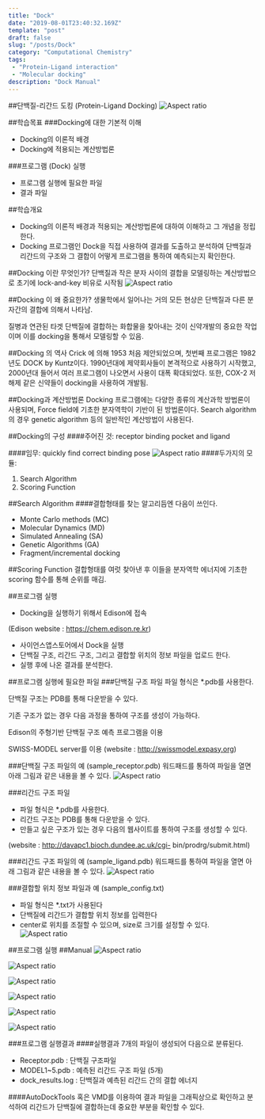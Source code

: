 ```yaml
---
title: "Dock"
date: "2019-08-01T23:40:32.169Z"
template: "post"
draft: false
slug: "/posts/Dock"
category: "Computational Chemistry"
tags: 
 - "Protein-Ligand interaction"
 - "Molecular docking"
description: "Dock Manual"
---
```

##단백질-리간드 도킹 (Protein-Ligand Docking)
![Aspect ratio](/media/POST/000014/0.jpg)

##학습목표
###Docking에 대한 기본적 이해
- Docking의 이론적 배경
- Docking에 적용되는 계산방법론

###프로그램 (Dock) 실행
- 프로그램 실행에 필요한 파일 
- 결과 파일
                
##학습개요
- Docking의 이론적 배경과 적용되는 계산방법론에 대하여 이해하고 그 개념을 정립한다.
- Docking 프로그램인 Dock을 직접 사용하여 결과를 도출하고 분석하여 단백질과 리간드의 구조와 그 결합이 어떻게 프로그램을 통하여 예측되는지 확인한다.
                
##Docking 이란 무엇인가?
단백질과 작은 분자 사이의 결합을 모델링하는 계산방법으로 초기에 lock-and-key 비유로 시작됨
![Aspect ratio](/media/POST/000014/1.jpg)

##Docking 이 왜 중요한가?
생물학에서 일어나는 거의 모든 현상은 단백질과 다른 분자간의 결합에 의해서 나타남.

질병과 연관된 타겟 단백질에 결합하는 화합물을 찾아내는 것이 신약개발의 중요한 작업이며 이를 docking을 통해서 모델링할 수 있음.
               
##Docking 의 역사
Crick 에 의해 1953 처음 제안되었으며, 첫번째 프로그램은 1982년도 DOCK by Kuntz이다. 1990년대에 제약회사들이 본격적으로 사용하기 시작했고, 2000년대 들어서 여러 프로그램이 나오면서 사용이 대폭 확대되었다. 또한, COX-2 저해제 같은 신약들이 docking을 사용하여 개발됨.
               
##Docking과 계산방법론
Docking 프로그램에는 다양한 종류의 계산과학 방법론이 사용되며, Force field에 기초한 분자역학이 기반이 된 방법론이다. Search algorithm의 경우 genetic algorithm 등의 일반적인 계산방법이 사용된다.
               
##Docking의 구성
####주어진 것: 
receptor binding pocket and ligand 

####임무: 
quickly find correct binding pose
![Aspect ratio](/media/POST/000014/2.jpg)
####두가지의 모듈:
1. Search Algorithm
2. Scoring Function
              
##Search Algorithm
####결합형태를 찾는 알고리듬엔 다음이 쓰인다.
- Monte Carlo methods (MC) 
- Molecular Dynamics (MD) 
- Simulated Annealing (SA) 
- Genetic Algorithms (GA)
- Fragment/incremental docking
               
##Scoring Function
결합형태를 여럿 찾아낸 후 이들을 분자역학 에너지에 기초한 scoring 함수를 통해 순위를 매김.
               
##프로그램 실행
- Docking을 실행하기 위해서 Edison에 접속 

(Edison website : https://chem.edison.re.kr)
- 사이언스앱스토어에서 Dock을 실행
- 단백질 구조, 리간드 구조, 그리고 결합할 위치의 정보 파일을 업로드 한다.
- 실행 후에 나온 결과를 분석한다.
                
##프로그램 실행에 필요한 파일 
###단백질 구조 파일
파일 형식은 *.pdb를 사용한다.

단백질 구조는 PDB를 통해 다운받을 수 있다.

기존 구조가 없는 경우 다음 과정을 통하여 구조를 생성이 가능하다.

Edison의 주형기반 단백질 구조 예측 프로그램을 이용 

SWISS-MODEL server를 이용
(website : http://swissmodel.expasy.org)
                

###단백질 구조 파일의 예 (sample_receptor.pdb)
워드패드를 통하여 파일을 열면 아래 그림과 같은 내용을 볼 수 있다.
![Aspect ratio](/media/POST/000014/3.jpg)

###리간드 구조 파일
- 파일 형식은 *.pdb를 사용한다.
- 리간드 구조는 PDB를 통해 다운받을 수 있다.
- 만들고 싶은 구조가 있는 경우 다음의 웹사이트를 통하여 구조를 생성할 수 있다.

(website : http://davapc1.bioch.dundee.ac.uk/cgi- bin/prodrg/submit.html)
                 

###리간드 구조 파일의 예 (sample_ligand.pdb) 
워드패드를 통하여 파일을 열면 아래 그림과 같은 내용을 볼 수 있다.
![Aspect ratio](/media/POST/000014/4.jpg)

###결합할 위치 정보 파일과 예 (sample_config.txt) 
- 파일 형식은 *.txt가 사용된다
- 단백질에 리간드가 결합할 위치 정보를 입력한다
- center로 위치를 조절할 수 있으며, size로 크기를 설정할 수 있다.
![Aspect ratio](/media/POST/000014/5.jpg)


##프로그램 실행 
##Manual
![Aspect ratio](/media/POST/000014/6.jpg)

![Aspect ratio](/media/POST/000014/7.jpg)

![Aspect ratio](/media/POST/000014/8.jpg)

![Aspect ratio](/media/POST/000014/9.jpg)

![Aspect ratio](/media/POST/000014/10.jpg)

![Aspect ratio](/media/POST/000014/11.jpg)

###프로그램 실행결과
####실행결과 7개의 파일이 생성되어 다음으로 분류된다. 
- Receptor.pdb : 단백질 구조파일
- MODEL1~5.pdb : 예측된 리간드 구조 파일 (5개)
- dock_results.log : 단백질과 예측된 리간드 간의 결합 에너지

####AutoDockTools 혹은 VMD를 이용하여 결과 파일을 그래픽상으로 확인하고 분석하여 리간드가 단백질에 결합하는데 중요한 부분을 확인할 수 있다.         